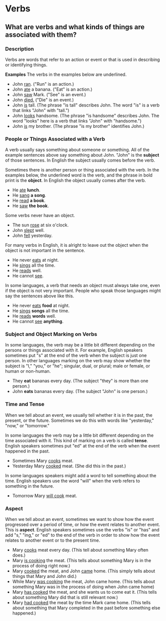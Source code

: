 # Verbs #

## What are verbs and what kinds of things are associated with them? ##


### Description

Verbs are words that refer to an action or event or that is used in describing or identifying things.

**Examples** The verbs in the examples below are underlined.

* John <u>ran</u>.  ("Run" is an action.)
* John <u>ate</u> a banana.  ("Eat" is an action.)
* John <u>saw</u> Mark. ("See" is an event.)
* John <u>died.</u>  ("Die" is an event.)
* John <u>is</u> tall.  (The phrase "is tall" describes John. The word "is" is a verb that links "John" with "tall.")
* John <u>looks</u> handsome. (The phrase "is handsome" describes John. The word "looks" here is a verb that links "John" with "handsome.")
* John <u>is</u> my brother. (The phrase "is my brother" identifies John.)

### People or Things Associated with a Verb

A verb usually says something about someone or something. All of the example sentences above say something about John. "John" is the **subject** of those sentences. In English the subject usually comes before the verb.

Sometimes there is another person or thing associated with the verb. In the examples below, the underlined word is the verb, and the phrase in bold print is the **object**. In English the object usually comes after the verb.

* He <u>ate</u> **lunch**.
* He <u>sang</u> **a song**.
* He <u>read</u> **a book**.
* He <u>saw</u> **the book**.

Some verbs never have an object.

* The sun <u>rose</u> at six o'clock.
* John <u>slept</u> well.
* John <u>fell</u> yesterday.

For many verbs in English, it is alright to leave out the object when the object is not important in the sentence.

* He never <u>eats</u> at night.
* He  <u>sings</u> all the time.
* He <u>reads</u> well.
* He cannot <u>see</u>.

In some languages, a verb that needs an object must always take one, even if the object is not very important. People who speak those languages might say the sentences above like this.

* He never <u>eats</u>  **food** at night.
* He  <u>sings</u> **songs** all the time.
* He <u>reads</u> **words** well.
* He cannot <u>see</u> **anything**.

### Subject and Object Marking on Verbs

In some languages, the verb may be a little bit different depending on the persons or things associated with it. For example, English speakers sometimes put "s" at the end of the verb when the subject is just one person. In other languages marking on the verb may show whether the subject is "I," "you," or "he"; singular, dual, or plural; male or female, or human or non-human.

* They __eat__ bananas every day. (The subject "they" is more than one person.)
* John __eats__ bananas every day. (The subject "John" is one person.)

### Time and Tense

When we tell about an event, we usually tell whether it is in the past, the present, or the future. Sometimes we do this with words like "yesterday," "now," or "tomorrow."

In some languages the verb may be a little bit different depending on the time associated with it. This kind of marking on a verb is called **tense**. English speakers sometimes put "ed" at the end of the verb when the event happened in the past.

* Sometimes Mary <u>cooks</u> meat.
* Yesterday Mary <u>cooked</u> meat.  (She did this in the past.)

In some languages speakers might add a word to tell something about the time. English speakers use the word "will" when the verb refers to something in the future.

* Tomorrow Mary <u>will cook</u> meat.

### Aspect

When we tell about an event, sometimes we want to show how the event progressed over a period of time, or how the event relates to another event. This is **aspect**. English speakers sometimes use the verbs "is" or "has" and add "s," "ing," or "ed" to the end of the verb in order to show how the event relates to another event or to the present time.

* Mary <u>cooks</u> meat every day. (This tell about something Mary often does.)
* Mary <u>is cooking</u> the meat. (This tells about something Mary is in the process of doing right now.)
* Mary <u>cooked</u> the meat, and John <u>came</u> home.  (This simply tells about things that Mary and John did.)
* While Mary <u>was cooking</u> the meat, John came home. (This tells about something Mary was in the process of doing when John came home)
* Mary <u>has cooked</u> the meat, and she wants us to come eat it. (This tells about something Mary did that is still relevant now.)
* Mary <u>had cooked</u> the meat by the time Mark came home. (This tells about something that Mary completed in the past before something else happened.)

